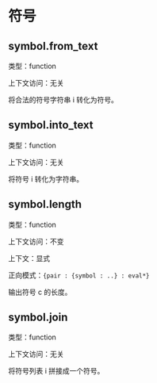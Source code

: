# 符号

## symbol.from_text

类型：function

上下文访问：无关

将合法的符号字符串 i 转化为符号。

## symbol.into_text

类型：function

上下文访问：无关

将符号 i 转化为字符串。

## symbol.length

类型：function

上下文访问：不变

上下文：显式

正向模式：`{pair : {symbol : ..} : eval*}`

输出符号 c 的长度。

## symbol.join

类型：function

上下文访问：无关

将符号列表 i 拼接成一个符号。
